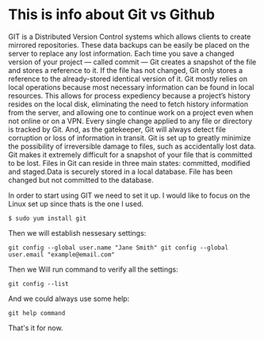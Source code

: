# This is info about Git vs Github

GIT is a Distributed Version Control systems which allows clients to create mirrored repositories. These data backups can be
easily be placed on the server to replace any lost information. 
Each time you save a changed version of your project — called commit — Git creates a snapshot of the file and stores a reference to it. If the file has not changed, Git only stores a reference to the already-stored identical version of it.
Git mostly relies on local operations because most necessary information can be found in local resources. This allows for process expediency because a project’s history resides on the local disk, eliminating the need to fetch history information from the server, and allowing one to continue work on a project even when not online or on a VPN.
Every single change applied to any file or directory is tracked by Git. And, as the gatekeeper, Git will always detect file corruption or loss of information in transit.
Git is set up to greatly minimize the possibility of irreversible damage to files, such as accidentally lost data. Git makes it extremely difficult for a snapshot of your file that is committed to be lost.
Files in Git can reside in three main states: committed, modified and staged.Data is securely stored in a local database. File has been changed but not committed to the database.

In order to start using GIT we need to set it up. I would like to focus on the Linux set up since thats is the one I used.

`$ sudo yum install git`

Then we will establish nessesary settings:

`git config --global user.name "Jane Smith"
git config --global user.email "example@email.com"`

Then we Will run command to verify all the settings:

`git config --list`

And we could always use some help:

`git help command`

That's it for now.

